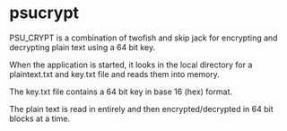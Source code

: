 # psucrypt
PSU_CRYPT is a combination of twofish and skip jack for encrypting and decrypting plain text using a 64 bit key.

When the application is started, it looks in the local directory for a plaintext.txt and key.txt file and reads them into memory.

The key.txt file contains a 64 bit key in base 16 (hex) format. 

The plain text is read in entirely and then encrypted/decrypted in 64 bit blocks at a time. 

